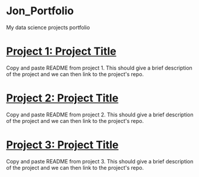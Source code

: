 # Jon_Portfolio
My data science projects portfolio

# [Project 1: Project Title](http://www.link-to-project-repo.com)
Copy and paste README from project 1. This should give a brief description of the project and we can then link to
the project's repo.

# [Project 2: Project Title](http://www.link-to-project-repo.com)
Copy and paste README from project 2. This should give a brief description of the project and we can then link to
the project's repo.

# [Project 3: Project Title](http://www.link-to-project-repo.com)
Copy and paste README from project 3. This should give a brief description of the project and we can then link to
the project's repo.
